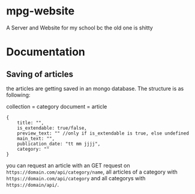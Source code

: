 # mpg-website
A Server and Website for my school bc the old one is shitty 


# Documentation

## Saving of articles

the articles are getting saved in an mongo database. 
The structure is as following:


collection = category
document = article
```JS
{
	title: "",
	is_extendable: true/false,
	preview_text: "" //only if is_extendable is true, else undefined
	main_text: "",
	publication_date: "tt mm jjjj",
	category: ""
}
```

you can request an article with an GET request on `https://domain.com/api/category/name`, all articles of a category with `https://domain.com/api/category` and all categorys with `https://domain/api/`.
